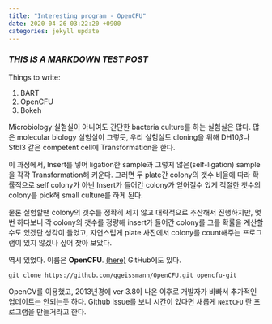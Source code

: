 ```yaml
---
title: "Interesting program - OpenCFU"
date: 2020-04-26 03:22:20 +0900
categories: jekyll update
---
```

### *THIS IS A MARKDOWN TEST POST*


Things to write:
1. BART
2. OpenCFU
3. Bokeh

Microbiology 실험실이 아니여도 간단한 bacteria culture를 하는 실험실은 많다. 많은 molecular biology 실험실이 그렇듯, 우리 실험실도 cloning을 위해 DH10$\beta$나 Stbl3 같은 competent cell에 Transformation을 한다.

이 과정에서, Insert를 넣어 ligation한 sample과 그렇지 않은(self-ligation) sample을 각각 Transformation해 키운다. 그러면 두 plate간 colony의 갯수 비율에 따라 확률적으로 self colony가 아닌 Insert가 들어간 colony가 얻어질수 있게 적절한 갯수의 colony를 pick해 small culture를 하게 된다.

물론 실험할땐 colony의 갯수를 정확히 세지 않고 대략적으로 추산해서 진행하지만, 몇번 하다보니 각 colony의 갯수를 정량해 insert가 들어간 colony를 고를 확률을 계산할수도 있겠단 생각이 들었고, 자연스럽게 plate 사진에서 colony를 count해주는 프로그램이 있지 않겠나 싶어 찾아 보았다.

역시 있었다. 이름은 **OpenCFU**. [(here)](http://opencfu.sourceforge.net/)
GitHub에도 있다.
~~~
git clone https://github.com/qgeissmann/OpenCFU.git opencfu-git
~~~
OpenCV를 이용했고, 2013년경에 ver 3.8이 나온 이후로 개발자가 바빠서 추가적인 업데이트는 안되는듯 하다. Github issue를 보니 시간이 있다면 새롭게  `NextCFU` 란 프로그램을 만들거라고 한다.
